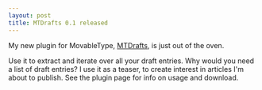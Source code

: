 ```yaml
---
layout: post
title: MTDrafts 0.1 released
---
```


My new plugin for MovableType, <a href="http://slunj.carotena.net/projects/mtplugins/mtdrafts.php">MTDrafts</a>, is just out of the oven.

Use it to extract and iterate over all your draft entries. Why would you need a list of draft entries? I use it as a teaser, to create interest in articles I'm about to publish. See the plugin page for info on usage and download.
